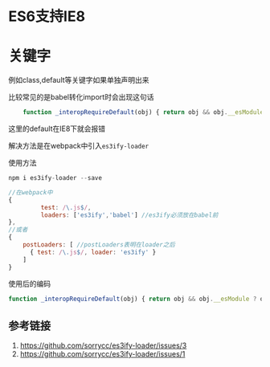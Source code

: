 # ES6支持IE8

# 关键字

例如class,default等关键字如果单独声明出来

比较常见的是babel转化import时会出现这句话

```javascript
	function _interopRequireDefault(obj) { return obj && obj.__esModule ? obj : { default: obj }; }

```

这里的default在IE8下就会报错

解决方法是在webpack中引入`es3ify-loader`

使用方法

```javascript
npm i es3ify-loader --save

//在webpack中
{
         test: /\.js$/,
         loaders: ['es3ify','babel'] //es3ify必须放在babel前
},
//或者
{
    postLoaders: [ //postLoaders表明在loader之后
      { test: /\.js$/, loader: 'es3ify' }
    ]
}
```

使用后的编码

```javascript
function _interopRequireDefault(obj) { return obj && obj.__esModule ? obj : { "default": obj }; }
```

## 参考链接

1. https://github.com/sorrycc/es3ify-loader/issues/3
2. https://github.com/sorrycc/es3ify-loader/issues/1
